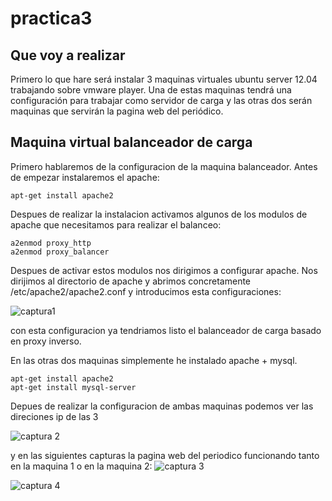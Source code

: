 practica3 
==========================================================================================================================

Que voy a realizar
--------------------------------------------------------------------------------------------------------------------------
Primero lo que hare será instalar 3 maquinas virtuales ubuntu server 12.04 trabajando sobre vmware player. Una de estas maquinas tendrá una configuración para trabajar como servidor de carga y las otras dos serán maquinas que servirán la pagina web del periódico.


Maquina virtual balanceador de carga
--------------------------------------------------------------------------------------------------------------------------
Primero hablaremos de la configuracion de la maquina balanceador.
Antes de empezar instalaremos el apache:
```
apt-get install apache2
```
Despues de realizar la instalacion activamos algunos de los modulos de apache que necesitamos para realizar el balanceo:

```
a2enmod proxy_http
a2enmod proxy_balancer

```
Despues de activar estos modulos nos dirigimos a configurar apache. Nos dirijimos al directorio de apache y abrimos concretamente /etc/apache2/apache2.conf y introducimos esta configuraciones:

![captura1](https://dl.dropbox.com/s/5ad3ik0k9ixpzvi/1.png)

con esta configuracion ya tendriamos listo el balanceador de carga basado en proxy inverso.

En las otras dos maquinas simplemente he instalado apache + mysql.

```
apt-get install apache2
apt-get install mysql-server
```

Depues de realizar la configuracion de ambas maquinas podemos ver las direciones ip de las 3

![captura 2](https://dl.dropbox.com/s/xulymv0aherrst7/4.png)

y en las siguientes capturas la pagina web del periodico funcionando tanto en la maquina 1 o en la maquina 2:
![captura 3](https://dl.dropbox.com/s/gltucpicg09t08c/3.png)

![captura 4](https://dl.dropbox.com/s/ii23t60zai2m26p/2.png)



